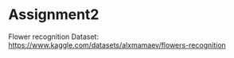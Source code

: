 # Assignment2
Flower recognition
Dataset: https://www.kaggle.com/datasets/alxmamaev/flowers-recognition
